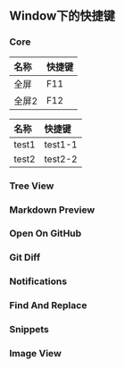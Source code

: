 

## Window下的快捷键

### Core
| 名称 | 快捷键  |
| :----| :---- |
| 全屏 | F11 |
| 全屏2 | F12 |

| 名称 | 快捷键 |
| :--- | :--- |
| test1 | test1-1 |
| test2 | test2-2 |




### Tree View

### Markdown Preview

### Open On GitHub

### Git Diff

### Notifications

### Find And Replace

### Snippets

### Image View
